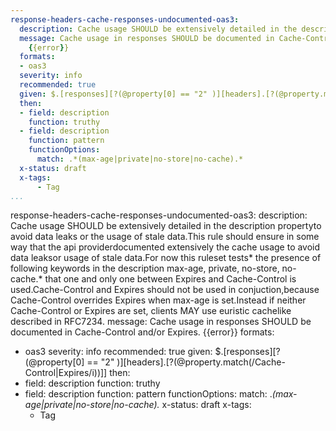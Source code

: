 ```yaml
---
response-headers-cache-responses-undocumented-oas3:
  description: Cache usage SHOULD be extensively detailed in the description propertyto avoid data leaks or the usage of stale data.This rule should ensure in some way that the api providerdocumented extensively the cache usage to avoid data leaksor usage of stale data.For now this ruleset tests* the presence of following keywords  in the description max-age, private, no-store, no-cache.* that one and only one between Expires and Cache-Control is used.Cache-Control and Expires should not be used in conjuction,because Cache-Control overrides Expires when max-age is set.Instead if neither Cache-Control or Expires are set, clients MAY use euristic cachelike described in RFC7234.
  message: Cache usage in responses SHOULD be documented in Cache-Control and/or Expires.
    {{error}}
  formats:
  - oas3
  severity: info
  recommended: true
  given: $.[responses][?(@property[0] == "2" )][headers].[?(@property.match(/Cache-Control|Expires/i))]]
  then:
  - field: description
    function: truthy
  - field: description
    function: pattern
    functionOptions:
      match: .*(max-age|private|no-store|no-cache).*
  x-status: draft
  x-tags:
      - Tag         
...
```

response-headers-cache-responses-undocumented-oas3:
  description: Cache usage SHOULD be extensively detailed in the description propertyto avoid data leaks or the usage of stale data.This rule should ensure in some way that the api providerdocumented extensively the cache usage to avoid data leaksor usage of stale data.For now this ruleset tests* the presence of following keywords  in the description max-age, private, no-store, no-cache.* that one and only one between Expires and Cache-Control is used.Cache-Control and Expires should not be used in conjuction,because Cache-Control overrides Expires when max-age is set.Instead if neither Cache-Control or Expires are set, clients MAY use euristic cachelike described in RFC7234.
  message: Cache usage in responses SHOULD be documented in Cache-Control and/or Expires.
    {{error}}
  formats:
  - oas3
  severity: info
  recommended: true
  given: $.[responses][?(@property[0] == "2" )][headers].[?(@property.match(/Cache-Control|Expires/i))]]
  then:
  - field: description
    function: truthy
  - field: description
    function: pattern
    functionOptions:
      match: .*(max-age|private|no-store|no-cache).*
  x-status: draft
  x-tags:
      - Tag         